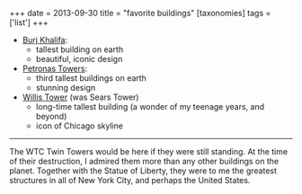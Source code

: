 +++
date = 2013-09-30
title = "favorite buildings"
[taxonomies]
tags = ['list']
+++

-   [Burj Khalifa][]:
    -   tallest building on earth
    -   beautiful, iconic design
-   [Petronas Towers][]:
    -   third tallest buildings on earth
    -   stunning design
-   [Willis Tower] (was Sears Tower)
    -   long-time tallest building (a wonder of my teenage years, and
        beyond)
    -   icon of Chicago skyline

---

The WTC Twin Towers would be here if they were still standing. At the
time of their destruction, I admired them more than any other buildings
on the planet. Together with the Statue of Liberty, they were to me the
greatest structures in all of New York City, and perhaps the United
States.

  [Burj Khalifa]: http://en.wikipedia.org/wiki/Burj_Khalifa
  [Petronas Towers]: http://en.wikipedia.org/wiki/Petronas_Towers
  [Willis Tower]: http://en.wikipedia.org/wiki/Willis_Tower
